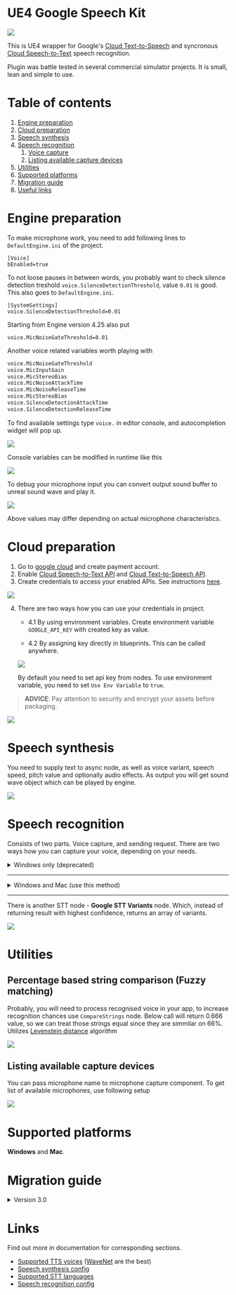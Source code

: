 # **UE4 Google Speech Kit**

![](pics/Icon128.png)

This is UE4 wrapper for Google's [Cloud Text-to-Speech](https://cloud.google.com/text-to-speech/) and syncronous [Cloud Speech-to-Text](https://cloud.google.com/speech-to-text/) speech recognition.

Plugin was battle tested in several commercial simulator projects. It is small, lean and simple to use.

# Table of contents
1. [Engine preparation](#engine-preparation)
1. [Cloud preparation](#cloud-preparation)
1. [Speech synthesis](#speech-synthesis)
1. [Speech recognition](#speech-recognition)
    1. [Voice capture](#voice-capture)
    1. [Listing available capture devices](#listing-available-capture-devices)
1. [Utilities](#utilities)
1. [Supported platforms](#supported-platforms)
1. [Migration guide](#migration-guide)
1. [Useful links](#links)

# Engine preparation

To make microphone work, you need to add following lines to `DefaultEngine.ini` of the project.
```
[Voice]
bEnabled=true
```

To not loose pauses in between words, you probably want to check silence detection treshold `voice.SilenceDetectionThreshold`, value `0.01` is good.
This also goes to `DefaultEngine.ini`.

```
[SystemSettings]
voice.SilenceDetectionThreshold=0.01
```
Starting from Engine version 4.25 also put
```
voice.MicNoiseGateThreshold=0.01
```

Another voice related variables worth playing with
```bash
voice.MicNoiseGateThreshold
voice.MicInputGain
voice.MicStereoBias
voice.MicNoiseAttackTime
voice.MicNoiseReleaseTime
voice.MicStereoBias
voice.SilenceDetectionAttackTime
voice.SilenceDetectionReleaseTime
```

To find available settings type `voice.` in editor console, and autocompletion widget will pop up.

![](pics/voicesettings.png)

Console variables can be modified in runtime like this

![](pics/silencenode.png)

To debug your microphone input you can convert output sound buffer to
unreal sound wave and play it.

![](pics/buffertosound.png)

Above values may differ depending on actual microphone characteristics.

# Cloud preparation
1) Go to [google cloud](https://console.cloud.google.com) and create payment account.
2) Enable [Cloud Speech-to-Text API](https://console.cloud.google.com/apis/library/speech.googleapis.com) and [Cloud Text-to-Speech API](https://console.cloud.google.com/apis/library/texttospeech.googleapis.com).
3) Create credentials to access your enabled APIs. See instructions [here](https://cloud.google.com/docs/authentication).

![](pics/api_key.png)

4) There are two ways how you can use your credentials in project.

    * 4.1 By using environment variables. Create environment variable `GOOGLE_API_KEY` with created key as value.

    * 4.2 By assigning key directly in blueprints. This can be called anywhere.

    ![](pics/apikeybp.png)

    By default you need to set api key from nodes. To use environment variable, you need to set `Use Env Variable` to `true`.

> **ADVICE**: Pay attention to security and encrypt your assets before packaging.

![](pics/encryption.png)

# Speech synthesis

You need to supply text to async node, as well as voice variant, speech speed, pitch value and optionally audio effects. As output you will get
sound wave object which can be played by engine.

![](pics/googletts.png)

<!-- ## Bonus!

Output raw samles can be used with oculus ovr lipsync in runtime.

![](pics/ovrframesequence.png)

Get node [here](https://github.com/IlgarLunin/UE4OVRLipSyncCookFrameSequence).

Demo:

[![IMAGE ALT TEXT HERE](https://img.youtube.com/vi/B78aQly2wrI/0.jpg)](https://www.youtube.com/watch?v=B78aQly2wrI) -->

# Speech recognition

Consists of two parts. Voice capture, and sending request. There are two ways how you can capture your voice, depending on your needs.

<!-- WINDOWS -->
<details>
  <summary>Windows only (deprecated)</summary>
  

Use provided **MicrophoneCapture** actor component as shown below. Next, construct recognition parameters and pass them to **Google STT** async node.

![](pics/googlestt.png)

</details>

---

<!-- MAC -->
<details>
  <summary>Windows and Mac (use this method)</summary>

1. First, we need to give our project microphone access.
    1. In Xcode, select you project
    1. Go to `Info` tab
    1. Expand `Custom macOS Application Target Properties` section
    1. Hit `+`, and add `Privacy - Microphone Usage Description` string key, set any value you want, for example "GoogleSpeechKitMicAccess" 
    ![](pics/microphone_access_xcode.png)

1. Create SoundMix.
    1. Right click in content browser - `Sounds > Mix > Sound Soundmix`
    1. Open it, and set output value to -96.0
    ![](pics/sound_mix.png)

1. Create sound class
    1. Right click in content browser - `Sounds > Classes > Sound Class`
    1. Open it, and set our submix that we created in previous step as sound class default submix

1. Make sure Audio Capture plugin is enabled
    ![](pics/audio_capture_plugin.png)
1. Go to your actor, and add AudioCapture component in components tab
1. Disable "Auto Activate" option on AudioCapture
1. Set our sound class to AudioCapture
    ![](pics/audio_capture_sound_class.png)

1. Now we can drop some nodes. In order to start and stop recording, we use `Activate` and `Deactivate` nodes with previously added AudioCapture component as a target. When audio capture is activated, we can start recording output to our submix
1. When audio capture is deactivated, we finish recording output to `Wav File`! **This is important**! Give your wav file a name (e.g. "stt_sample"), `Path` can be absolute, or relative (to the /Saved/BouncedWavFiles folder)
![](pics/start_stop_recording_set_submix.png)
1. Then, after small delay, we can read saved file back as byte samples, ready to be fed to `Google STT` node
![](pics/read_back.png)

Here is the whole setup

![](pics/setup_all.png)

</details>

---


There is another STT node - **Google STT Variants** node. Which, instead of returning result with highest confidence, returns an array of variants.

![](pics/googlesttvariants.png)

# Utilities
## Percentage based string comparison (Fuzzy matching)

Probably, you will need to process recognised voice in your app, to increase recognition chances use `CompareStrings` node. Below call will return 0.666 value,
so we can treat those strings equal since they are simmilar on 66%. Utilizes [Levenstein distance](https://en.wikipedia.org/wiki/Levenshtein_distance) algorithm

![](pics/compare.png)

## Listing available capture devices

You can pass microphone name to microphone capture component. To get list of available microphones, use following setup

![](pics/enumerate_microphones.png)

# Supported platforms

**Windows** and **Mac**.

# Migration guide
<details>
<summary>Version 3.0</summary>

`EGoogleTTSLanguage` was removed. You need to pass [voice name](https://cloud.google.com/text-to-speech/docs/voices) as string (**Voice name** column).

![new_language_pin](pics/new_language_pin.png)

> **WARNING**: Since synthesys parameters has changed, TTS cache is no longer valid! Make sure you remove TTS cache if exists. **Editor/Game can freeze** if old cache wll be loaded. So make sure to remove `PROJECT_ROOT/Saved/GoogleTTSCache` folder. Or invoke `WipeTTSCache` node before GoogleTTS node is executed!

![](pics/wipe_cache.png)

![](pics/tts_cache_folder.png)

The reason for this is that the number of languages has exceeded 256, and we can't put this amount into 8 bit enums (This is Unreal's limitation)



</details>

# Links
Find out more in documentation for corresponding sections.
* [Supported TTS voices](https://cloud.google.com/text-to-speech/docs/voices) ([WaveNet](https://en.wikipedia.org/wiki/WaveNet) are the best)
* [Speech synthesis config](https://cloud.google.com/text-to-speech/docs/reference/rest/v1/text/synthesize#audioconfig)
* [Supported STT languages](https://cloud.google.com/speech-to-text/docs/languages)
* [Speech recognition config](https://cloud.google.com/speech-to-text/docs/reference/rest/v1/RecognitionConfig)
